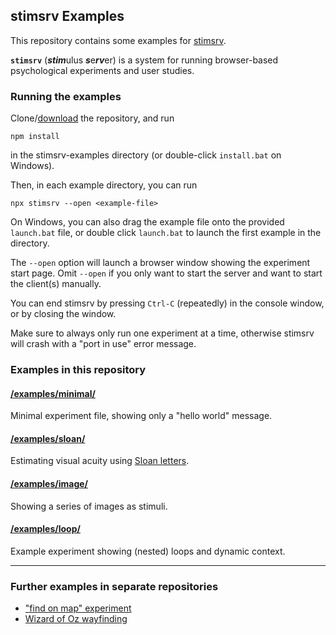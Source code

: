 ## stimsrv Examples

This repository contains some examples for [stimsrv](https://github.com/floledermann/stimsrv).

**`stimsrv`** (***stim***ulus ***s***e***rv***er) is a system for running browser-based psychological experiments and user studies.

### Running the examples

Clone/[download](https://github.com/floledermann/stimsrv-examples/archive/refs/heads/main.zip) the repository, and run

```
npm install
```

in the stimsrv-examples directory (or double-click `install.bat` on Windows).

Then, in each example directory, you can run

```
npx stimsrv --open <example-file>
```

On Windows, you can also drag the example file onto the provided `launch.bat` file, or double click `launch.bat` to launch the first example in the directory.

The `--open` option will launch a browser window showing the experiment start page. Omit `--open` if you only want to start the server and want to start the client(s) manually.

You can end stimsrv by pressing `Ctrl-C` (repeatedly) in the console window, or by closing the window.

Make sure to always only run one experiment at a time, otherwise stimsrv will crash with a "port in use" error message.


### Examples in this repository

#### [/examples/minimal/](https://github.com/floledermann/stimsrv-examples/tree/main/examples/minimal)

Minimal experiment file, showing only a "hello world" message.

#### [/examples/sloan/](https://github.com/floledermann/stimsrv-examples/tree/main/examples/sloan)

Estimating visual acuity using [Sloan letters](https://en.wikipedia.org/wiki/Sloan_letters).

#### [/examples/image/](https://github.com/floledermann/stimsrv-examples/tree/main/examples/image)

Showing a series of images as stimuli.

#### [/examples/loop/](https://github.com/floledermann/stimsrv-examples/tree/main/examples/loop)

Example experiment showing (nested) loops and dynamic context.

----

### Further examples in separate repositories

- ["find on map" experiment](https://github.com/floledermann/stimsrv-experiment-findonmap)
- [Wizard of Oz wayfinding](https://github.com/floledermann/stimsrv-experiment-wayfinding)



